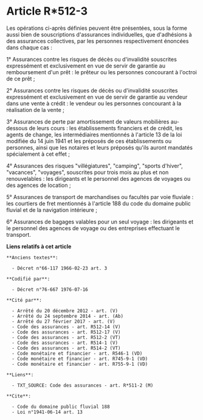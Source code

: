 # Article R*512-3

Les opérations ci-après définies peuvent être présentées, sous la forme aussi bien de souscriptions d'assurances
individuelles, que d'adhésions à des assurances collectives, par les personnes respectivement énoncées dans chaque cas :

1° Assurances contre les risques de décès ou d'invalidité souscrites expressément et exclusivement en vue de servir de
garantie au remboursement d'un prêt : le prêteur ou les personnes concourant à l'octroi de ce prêt ;

2° Assurances contre les risques de décès ou d'invalidité souscrites expressément et exclusivement en vue de servir de
garantie au vendeur dans une vente à crédit : le vendeur ou les personnes concourant à la réalisation de la vente ;

3° Assurances de perte par amortissement de valeurs mobilières au-dessous de leurs cours : les établissements financiers et
de crédit, les agents de change, les intermédiaires mentionnés à l'article 13 de la loi modifiée du 14 juin 1941 et les
préposés de ces établissements ou personnes, ainsi que les notaires et leurs préposés qu'ils auront mandatés spécialement à
cet effet ;

4° Assurances des risques "villégiatures", "camping", "sports d'hiver", "vacances", "voyages", souscrites pour trois mois au
plus et non renouvelables : les dirigeants et le personnel des agences de voyages ou des agences de location ;

5° Assurances de transport de marchandises ou facultés par voie fluviale : les courtiers de fret mentionnés à l'article 188
du code du domaine public fluvial et de la navigation intérieure ;

6° Assurances de bagages valables pour un seul voyage : les dirigeants et le personnel des agences de voyage ou des
entreprises effectuant le transport.

**Liens relatifs à cet article**

	**Anciens textes**:

	  - Décret n°66-117 1966-02-23 art. 3

	**Codifié par**:

	  - Décret n°76-667 1976-07-16

	**Cité par**:

	  - Arrêté du 20 décembre 2012 - art. (V)
	  - Arrêté du 24 septembre 2014 - art. (Ab)
	  - Arrêté du 27 février 2017 - art. (V)
	  - Code des assurances - art. R512-14 (V)
	  - Code des assurances - art. R512-17 (V)
	  - Code des assurances - art. R512-2 (VT)
	  - Code des assurances - art. R514-1 (V)
	  - Code des assurances - art. R514-2 (VT)
	  - Code monétaire et financier - art. R546-1 (VD)
	  - Code monétaire et financier - art. R745-9-1 (VD)
	  - Code monétaire et financier - art. R755-9-1 (VD)

	**Liens**:

	  - TXT_SOURCE: Code des assurances - art. R*511-2 (M)

	**Cite**:

	  - Code du domaine public fluvial 188
	  - Loi n°1941-06-14 art. 13
